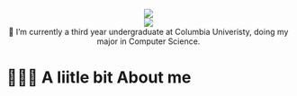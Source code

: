 
<p align="center">
  <img src="https://capsule-render.vercel.app/api?text=Hi%20There👋%I%20am%20Sumya👸&fontSize=40&animation=fadeIn&type=waving&color=gradient&height=100" />
 <br> 
 <img src="https://media.giphy.com/media/4NAhZiqIdmHSw/giphy.gif" />

 <!-- <p><a href="https://giphy.com/gifs/anime-girl-cute-fJ1xbyUH5BV5u"></a></p> -->
  <br>
  🔭 I’m currently a third year undergraduate at Columbia Univeristy, doing my major in Computer Science.
</p>
<!-- - 🌱 I’m currently learning ...
- 👯 I’m looking to collaborate on ...
- 🤔 I’m looking for help with ...
- 💬 Ask me about ...
- 📫 How to reach me: ...
- 😄 Pronouns: ...
- ⚡ Fun fact: ...
-->
<div>
  <h1>👨🏻‍💻 A liitle bit About me</h1>
 </div>
